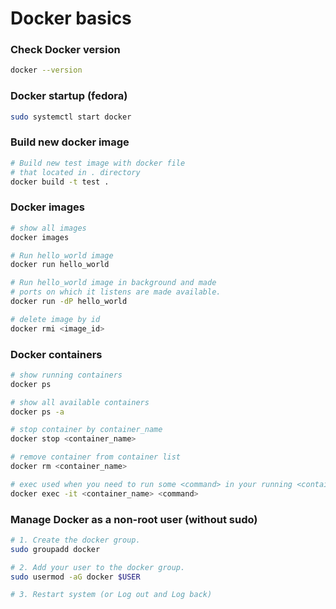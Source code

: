 # Docker basics

### Check Docker version
```bash
docker --version
```

### Docker startup (fedora)
```bash
sudo systemctl start docker 
```

### Build new docker image
```bash
# Build new test image with docker file 
# that located in . directory
docker build -t test .
```

### Docker images
```bash
# show all images
docker images

# Run hello_world image
docker run hello_world

# Run hello_world image in background and made 
# ports on which it listens are made available.
docker run -dP hello_world

# delete image by id
docker rmi <image_id>
```

### Docker containers
```bash
# show running containers 
docker ps

# show all available containers
docker ps -a

# stop container by container_name
docker stop <container_name>

# remove container from container list
docker rm <container_name>

# exec used when you need to run some <command> in your running <container_name>
docker exec -it <container_name> <command>  
```

### Manage Docker as a non-root user (without sudo)
```bash
# 1. Create the docker group.
sudo groupadd docker

# 2. Add your user to the docker group.
sudo usermod -aG docker $USER

# 3. Restart system (or Log out and Log back)
```
